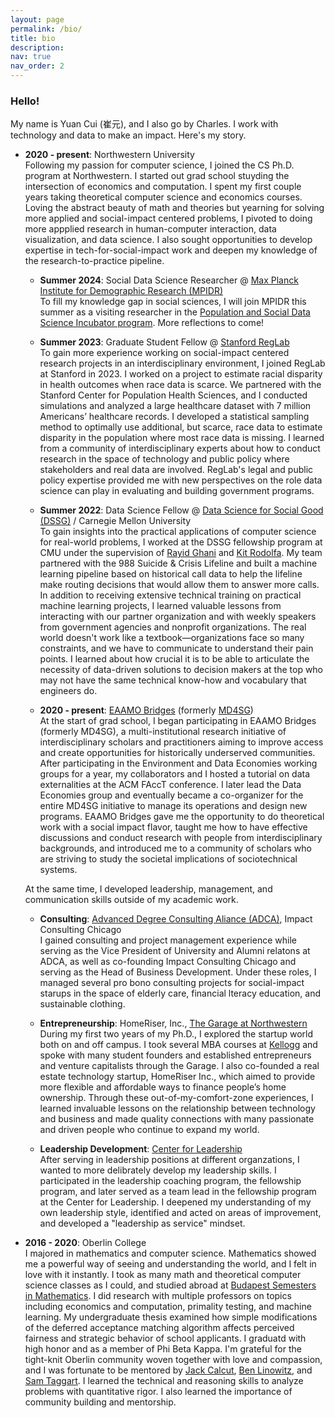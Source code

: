```yaml
---
layout: page
permalink: /bio/
title: bio
description:
nav: true
nav_order: 2
---
```


### Hello!

My name is Yuan Cui (崔元), and I also go by Charles. I work with technology and data to make an impact. Here's my story.

- **2020 - present**: Northwestern University  
  Following my passion for computer science, I joined the CS Ph.D. program at Northwestern. I started out grad school stuyding the intersection of economics and computation. I spent my first couple years taking theoretical computer science and economics courses. Loving the abstract beauty of math and theories but yearning for solving more applied and social-impact centered problems, I pivoted to doing more appplied research in human-computer interaction, data visualization, and data science. I also sought opportunities to develop expertise in tech-for-social-impact work and deepen my knowledge of the research-to-practice pipeline.

  - **Summer 2024**: Social Data Science Researcher @ [Max Planck Institute for Demographic Research (MPIDR)](https://www.demogr.mpg.de/en)  
    To fill my knowledge gap in social sciences, I will join MPIDR this summer as a visiting researcher in the [Population and Social Data Science Incubator program](https://www.demogr.mpg.de/en/research_6120/digital_and_computational_demography_zagheni_11666/population_and_social_data_science_summer_incubator_program_11935). More reflections to come!

  - **Summer 2023**: Graduate Student Fellow @ [Stanford RegLab](https://reglab.stanford.edu/)  
    To gain more experience working on social-impact centered research projects in an interdisciplinary environment, I joined RegLab at Stanford in 2023. I worked on a project to estimate racial disparity in health outcomes when race data is scarce. We partnered with the Stanford Center for Population Health Sciences, and I conducted simulations and analyzed a large healthcare dataset with 7 million Americans’ healthcare records. I developed a statistical sampling method to optimally use additional, but scarce, race data to estimate disparity in the population where most race data is missing. I learned from a community of interdisciplinary experts about how to conduct research in the space of technology and public policy where stakeholders and real data are involved. RegLab's legal and public policy expertise provided me with new perspectives on the role data science can play in evaluating and building government programs.

  - **Summer 2022**: Data Science Fellow @ [Data Science for Social Good (DSSG)](https://www.dssgfellowship.org/) / Carnegie Mellon University  
    To gain insights into the practical applications of computer science for real-world problems, I worked at the DSSG fellowship program at CMU under the supervision of [Rayid Ghani](http://www.rayidghani.com/) and [Kit Rodolfa](https://law.stanford.edu/directory/kit-rodolfa/). My team partnered with the 988 Suicide & Crisis Lifeline and built a machine learning pipeline based on historical call data to help the lifeline make routing decisions that would allow them to answer more calls. In addition to receiving extensive technical training on practical machine learning projects, I learned valuable lessons from interacting with our partner organization and with weekly speakers from government agencies and nonprofit organizations. The real world doesn't work like a textbook—organizations face so many constraints, and we have to communicate to understand their pain points. I learned about how crucial it is to be able to articulate the necessity of data-driven solutions to decision makers at the top who may not have the same technical know-how and vocabulary that engineers do.

  - **2020 - present**: [EAAMO Bridges](https://eaamo-bridges.netlify.app) (formerly [MD4SG](https://www.md4sg.com/))  
    At the start of grad school, I began participating in EAAMO Bridges (formerly MD4SG), a multi-institutional research initiative of interdisciplinary scholars and practitioners aiming to improve access and create opportunities for historically underserved communities. After participating in the Environment and Data Economies working groups for a year, my collaborators and I hosted a tutorial on data externalities at the ACM FAccT conference. I later lead the Data Economies group and eventually became a co-organizer for the entire MD4SG initiative to manage its operations and design new programs. EAAMO Bridges gave me the opportunity to do theoretical work with a social impact flavor, taught me how to have effective discussions and conduct research with people from interdisciplinary backgrounds, and introduced me to a community of scholars who are striving to study the societal implications of sociotechnical systems.

  At the same time, I developed leadership, management, and communication skills outside of my academic work.

  - **Consulting**: [Advanced Degree Consulting Aliance (ADCA)](https://adca.northwestern.edu/), Impact Consulting Chicago  
    I gained consulting and project management experience while serving as the Vice President of University and Alumni relatons at ADCA, as well as co-founding Impact Consulting Chicago and serving as the Head of Business Development. Under these roles, I managed several pro bono consulting projects for social-impact starups in the space of elderly care, financial lteracy education, and sustainable clothing.

  - **Entrepreneurship**: HomeRiser, Inc., [The Garage at Northwestern](https://www.thegarage.northwestern.edu/)  
    During my first two years of my Ph.D., I explored the startup world both on and off campus. I took several MBA courses at [Kellogg](https://www.kellogg.northwestern.edu/) and spoke with many student founders and established entrepreneurs and venture capitalists through the Garage. I also co-founded a real estate technology startup, HomeRiser Inc., which aimed to provide more flexible and affordable ways to finance people’s home ownership. Through these out-of-my-comfort-zone experiences, I learned invaluable lessons on the relationship between technology and business and made quality connections with many passionate and driven people who continue to expand my world.

  - **Leadership Development**: [Center for Leadership](https://lead.northwestern.edu/)  
    After serving in leadership positions at different organzations, I wanted to more delibrately develop my leadership skills. I participated in the leadership coaching program, the fellowship program, and later served as a team lead in the fellowship program at the Center for Leadership. I deepened my understanding of my own leadership style, identified and acted on areas of improvement, and developed a "leadership as service" mindset.

    <!-- RCTP | entrepreneurship: homeriser, the garage-->

- **2016 - 2020**: Oberlin College  
  I majored in mathematics and computer science. Mathematics showed me a powerful way of seeing and understanding the world, and I felt in love with it instantly. I took as many math and theoretical computer science classes as I could, and studied abroad at [Budapest Semesters in Mathematics](https://www.budapestsemesters.com/). I did research with multiple professors on topics including economics and computation, primality testing, and machine learning. My undergraduate thesis examined how simple modifications of the deferred acceptance matching algorithm affects perceived fairness and strategic behavior of school applicants. I graduatd with high honor and as a member of Phi Beta Kappa. I'm grateful for the tight-knit Oberlin community woven together with love and compassion, and I was fortunate to be mentored by [Jack Calcut](https://www2.oberlin.edu/faculty/jcalcut/), [Ben Linowitz](https://www2.oberlin.edu/faculty/blinowit/), and [Sam Taggart](http://samueltaggart.com/). I learned the technical and reasoning skills to analyze problems with quantitative rigor. I also learned the importance of community building and mentorship.
